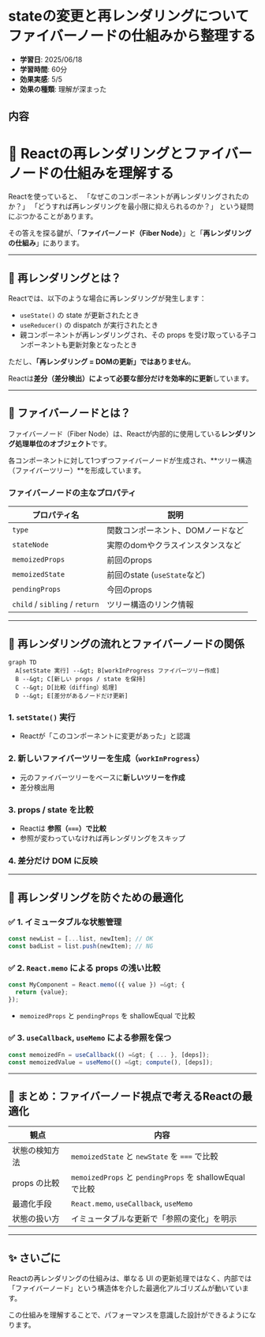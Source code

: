 # stateの変更と再レンダリングについてファイバーノードの仕組みから整理する

- **学習日**: 2025/06/18
- **学習時間**: 60分
- **効果実感**: 5/5
- **効果の種類**: 理解が深まった

## 内容

# 🧠 Reactの再レンダリングとファイバーノードの仕組みを理解する

Reactを使っていると、
「なぜこのコンポーネントが再レンダリングされたのか？」
「どうすれば再レンダリングを最小限に抑えられるのか？」
という疑問にぶつかることがあります。

その答えを探る鍵が、「**ファイバーノード（Fiber Node）**」と「**再レンダリングの仕組み**」にあります。

---

## 🔁 再レンダリングとは？

Reactでは、以下のような場合に再レンダリングが発生します：

* `useState()` の state が更新されたとき
* `useReducer()` の dispatch が実行されたとき
* 親コンポーネントが再レンダリングされ、その props を受け取っている子コンポーネントも更新対象となったとき

ただし、**「再レンダリング = DOMの更新」ではありません**。

Reactは**差分（差分検出）によって必要な部分だけを効率的に更新**しています。

---

## 🧱 ファイバーノードとは？

ファイバーノード（Fiber Node）は、Reactが内部的に使用している**レンダリング処理単位のオブジェクト**です。

各コンポーネントに対して1つずつファイバーノードが生成され、\*\*ツリー構造（ファイバーツリー）\*\*を形成しています。

### ファイバーノードの主なプロパティ

| プロパティ名                         | 説明                      |
| ------------------------------ | ----------------------- |
| `type`                         | 関数コンポーネント、DOMノードなど      |
| `stateNode`                    | 実際のdomやクラスインスタンスなど      |
| `memoizedProps`                | 前回のprops                |
| `memoizedState`                | 前回のstate (`useState`など) |
| `pendingProps`                 | 今回のprops                |
| `child` / `sibling` / `return` | ツリー構造のリンク情報             |

---

## 🔄 再レンダリングの流れとファイバーノードの関係

```mermaid
graph TD
  A[setState 実行] --&gt; B[workInProgress ファイバーツリー作成]
  B --&gt; C[新しい props / state を保持]
  C --&gt; D[比較（diffing）処理]
  D --&gt; E[差分があるノードだけ更新]
```

### 1. `setState()` 実行

* Reactが「このコンポーネントに変更があった」と認識

### 2. 新しいファイバーツリーを生成（`workInProgress`）

* 元のファイバーツリーをベースに**新しいツリーを作成**
* 差分検出用

### 3. props / state を比較

* Reactは **参照（`===`）で比較**
* 参照が変わっていなければ再レンダリングをスキップ

### 4. 差分だけ DOM に反映

---

## 🧠 再レンダリングを防ぐための最適化

### ✅ 1. イミュータブルな状態管理

```js
const newList = [...list, newItem]; // OK
const badList = list.push(newItem); // NG
```

### ✅ 2. `React.memo` による props の浅い比較

```js
const MyComponent = React.memo(({ value }) =&gt; {
  return {value};
});
```

* `memoizedProps` と `pendingProps` を shallowEqual で比較

### ✅ 3. `useCallback`, `useMemo` による参照を保つ

```js
const memoizedFn = useCallback(() =&gt; { ... }, [deps]);
const memoizedValue = useMemo(() =&gt; compute(), [deps]);
```

---

## 🌟 まとめ：ファイバーノード視点で考えるReactの最適化

| 観点        | 内容                                                  |
| --------- | --------------------------------------------------- |
| 状態の検知方法   | `memoizedState` と `newState` を `===` で比較            |
| props の比較 | `memoizedProps` と `pendingProps` を shallowEqual で比較 |
| 最適化手段     | `React.memo`, `useCallback`, `useMemo`              |
| 状態の扱い方    | イミュータブルな更新で「参照の変化」を明示                               |

---

## ✨ さいごに

Reactの再レンダリングの仕組みは、単なる UI の更新処理ではなく、内部では「ファイバーノード」という構造体を介した最適化アルゴリズムが動いています。

この仕組みを理解することで、パフォーマンスを意識した設計ができるようになります。